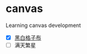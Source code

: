 # canvas
Learning canvas development  

- [x] [黑白格子布](http://lzxb.name/canvas/lattice.html)
- [ ]  满天繁星
